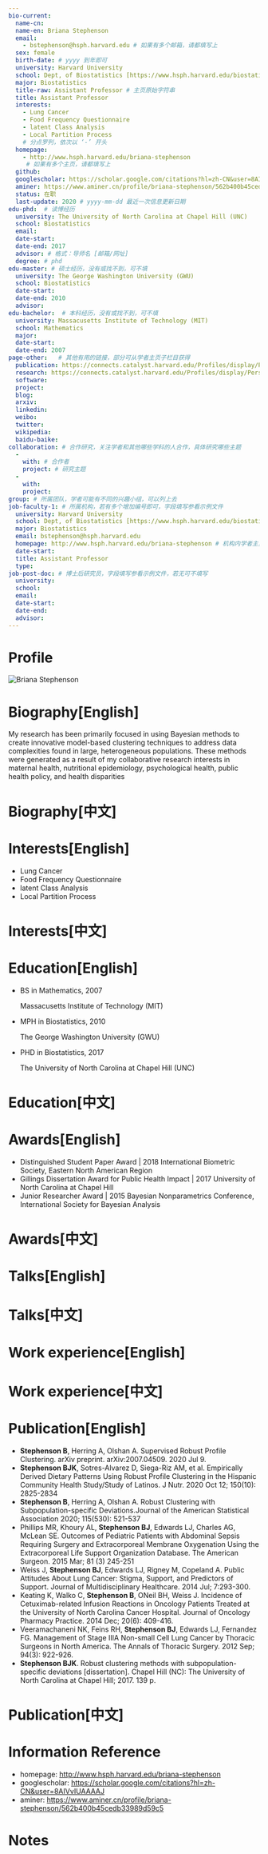 ```yaml
---
bio-current:
  name-cn: 
  name-en: Briana Stephenson
  email: 
    - bstephenson@hsph.harvard.edu # 如果有多个邮箱，请都填写上
  sex: female
  birth-date: # yyyy 到年即可
  university: Harvard University 
  school: Dept, of Biostatistics [https://www.hsph.harvard.edu/biostatistics] # 格式：学院名称[学院官网链接]
  major: Biostatistics
  title-raw: Assistant Professor # 主页原始字符串
  title: Assistant Professor
  interests: 
    - Lung Cancer
    - Food Frequency Questionnaire
    - latent Class Analysis
    - Local Partition Process 
    # 分点罗列，依次以 ‘-’ 开头
  homepage: 
    - http://www.hsph.harvard.edu/briana-stephenson 
     # 如果有多个主页，请都填写上
  github: 
  googlescholar: https://scholar.google.com/citations?hl=zh-CN&user=8AIVvIUAAAAJ 
  aminer: https://www.aminer.cn/profile/briana-stephenson/562b400b45cedb33989d59c5 # 从这里查找 https://www.aminer.org/search/person
  status: 在职
  last-update: 2020 # yyyy-mm-dd 最近一次信息更新日期
edu-phd:  # 读博经历
  university: The University of North Carolina at Chapel Hill (UNC)
  school: Biostatistics
  email: 
  date-start: 
  date-end: 2017
  advisor: # 格式：导师名 [邮箱/网址]
  degree: # phd
edu-master: # 硕士经历，没有或找不到，可不填
  university: The George Washington University (GWU)
  school: Biostatistics
  date-start: 
  date-end: 2010
  advisor:
edu-bachelor:  # 本科经历，没有或找不到，可不填
  university: Massacusetts Institute of Technology (MIT)
  school: Mathematics
  major: 
  date-start: 
  date-end: 2007
page-other:   # 其他有用的链接，部分可从学者主页子栏目获得
  publication: https://connects.catalyst.harvard.edu/Profiles/display/Person/181440
  research: https://connects.catalyst.harvard.edu/Profiles/display/Person/181440
  software: 
  project: 
  blog: 
  arxiv: 
  linkedin: 
  weibo:
  twitter:
  wikipedia:
  baidu-baike:
collaboration: # 合作研究，关注学者和其他哪些学科的人合作，具体研究哪些主题
  - 
    with: # 合作者
    project: # 研究主题
  - 
    with: 
    project: 
group: # 所属团队，学者可能有不同的兴趣小组，可以列上去
job-faculty-1: # 所属机构，若有多个增加编号即可，字段填写参看示例文件
  university: Harvard University 
  school: Dept, of Biostatistics [https://www.hsph.harvard.edu/biostatistics] # 格式：学院名称[学院官网链接]
  major: Biostatistics
  email: bstephenson@hsph.harvard.edu
  homepage: http://www.hsph.harvard.edu/briana-stephenson # 机构内学者主页
  date-start: 
  title: Assistant Professor
  type: 
job-post-doc: # 博士后研究员，字段填写参看示例文件，若无可不填写
  university: 
  school: 
  email: 
  date-start: 
  date-end: 
  advisor: 
---
```


# Profile

![Briana Stephenson](https://connects.catalyst.harvard.edu/Profiles/profile/Modules/CustomViewPersonGeneralInfo/PhotoHandler.ashx?NodeID=128190237)

# Biography[English]

My research has been primarily focused in using Bayesian methods to create innovative model-based clustering techniques to address data complexities found in large, heterogeneous populations. These methods were generated as a result of my collaborative research interests in maternal health, nutritional epidemiology, psychological health, public health policy, and health disparities

# Biography[中文]

# Interests[English]

* Lung Cancer
* Food Frequency Questionnaire
* latent Class Analysis
* Local Partition Process

# Interests[中文]

# Education[English]

- BS in Mathematics, 2007
    
    Massacusetts Institute of Technology (MIT)
    
- MPH in Biostatistics, 2010
    
    The George Washington University (GWU)
    
- PHD in Biostatistics, 2017
    
    The University of North Carolina at Chapel Hill (UNC)

# Education[中文]

# Awards[English]

- Distinguished Student Paper Award | 2018
International Biometric Society, Eastern North American Region
- Gillings Dissertation Award for Public Health Impact | 2017
University of North Carolina at Chapel Hill
- Junior Researcher Award | 2015
Bayesian Nonparametrics Conference, International Society for Bayesian Analysis

# Awards[中文]

# Talks[English]

# Talks[中文]

# Work experience[English]

# Work experience[中文]

# Publication[English]

- **Stephenson B**, Herring A, Olshan A. Supervised Robust Profile Clustering. arXiv preprint. arXiv:2007.04509. 2020 Jul 9.
- **Stephenson BJK**, Sotres-Alvarez D, Siega-Riz AM, et al. Empirically Derived Dietary Patterns Using Robust Profile Clustering in the Hispanic Community Health Study/Study of Latinos. J Nutr. 2020 Oct 12; 150(10): 2825-2834
- **Stephenson B**, Herring A, Olshan A. Robust Clustering with Subpopulation-specific Deviations.Journal of the American Statistical Association 2020; 115(530): 521-537
- Phillips MR, Khoury AL, **Stephenson BJ**, Edwards LJ, Charles AG, McLean SE. Outcomes of Pediatric Patients with Abdominal Sepsis Requiring Surgery and Extracorporeal Membrane Oxygenation Using the Extracorporeal Life Support Organization Database. The American Surgeon. 2015 Mar; 81 (3) 245-251
- Weiss J, **Stephenson BJ**, Edwards LJ, Rigney M, Copeland A. Public Attitudes About Lung Cancer: Stigma, Support, and Predictors of Support. Journal of Multidisciplinary Healthcare. 2014 Jul; 7:293-300.
- Keating K, Walko C, **Stephenson B**, ONeil BH, Weiss J. Incidence of Cetuximab-related Infusion Reactions in Oncology Patients Treated at the University of North Carolina Cancer Hospital. Journal of Oncology Pharmacy Practice. 2014 Dec; 20(6): 409-416.
- Veeramachaneni NK, Feins RH, **Stephenson BJ**, Edwards LJ, Fernandez FG. Management of Stage IIIA Non-small Cell Lung Cancer by Thoracic Surgeons in North America. The Annals of Thoracic Surgery. 2012 Sep; 94(3): 922-926.
- **Stephenson BJK**. Robust clustering methods with subpopulation-specific deviations [dissertation]. Chapel Hill (NC): The University of North Carolina at Chapel Hill; 2017. 139 p.

# Publication[中文]

# Information Reference

-  homepage: http://www.hsph.harvard.edu/briana-stephenson 
-  googlescholar: https://scholar.google.com/citations?hl=zh-CN&user=8AIVvIUAAAAJ
-  aminer: https://www.aminer.cn/profile/briana-stephenson/562b400b45cedb33989d59c5 

# Notes
